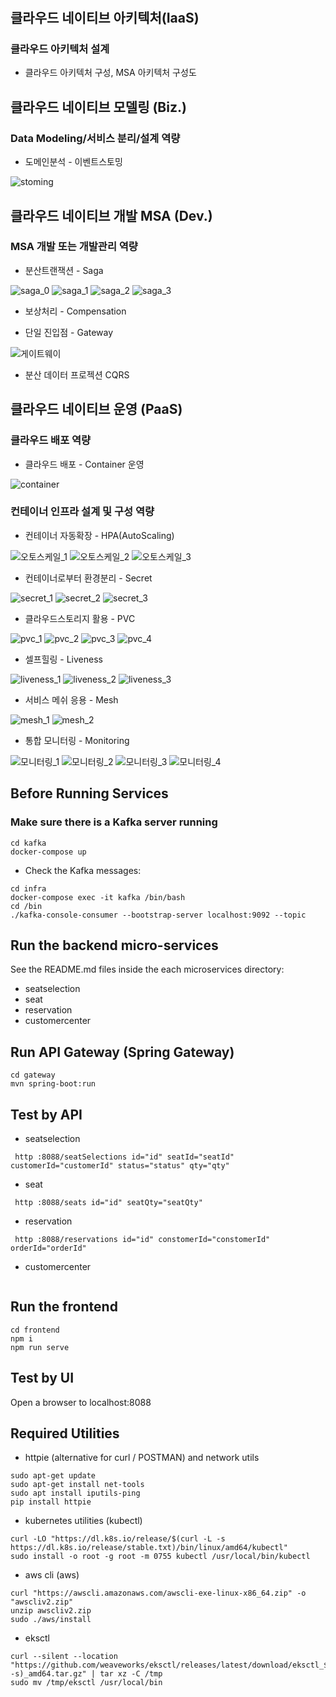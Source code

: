 # 

## 클라우드 네이티브 아키텍처(IaaS)
### 클라우드 아키텍처 설계
- 클라우드 아키텍처 구성, MSA 아키텍처 구성도


## 클라우드 네이티브 모델링 (Biz.)
### Data Modeling/서비스 분리/설계 역량
- 도메인분석 - 이벤트스토밍

![stoming](https://github.com/user-attachments/assets/6d32f633-074e-45fe-9096-5cd3a6551bf2)

## 클라우드 네이티브 개발 MSA (Dev.)
### MSA 개발 또는 개발관리 역량
- 분산트랜잭션 - Saga

![saga_0](https://github.com/user-attachments/assets/48a26fa4-b888-48ad-a71f-f0612e949fa9)
![saga_1](https://github.com/user-attachments/assets/d5c4ceef-34e8-4e71-8f3e-d1cd0e836b20)
![saga_2](https://github.com/user-attachments/assets/6bca75b7-77ab-426a-849c-fe45e6dbb7b9)
![saga_3](https://github.com/user-attachments/assets/6bc40d16-d973-42ec-9290-ce5c0c35e018)

- 보상처리 - Compensation
  
- 단일 진입점 - Gateway
  
![게이트웨이](https://github.com/user-attachments/assets/19c7f55f-f2fc-499e-8175-6e9d889736bb)

- 분산 데이터 프로젝션 CQRS

## 클라우드 네이티브 운영 (PaaS)
### 클라우드 배포 역량
- 클라우드 배포 - Container 운영

![container](https://github.com/user-attachments/assets/a0b5877c-bf2d-4cf0-8eaa-4df19059fc3f)

### 컨테이너 인프라 설계 및 구성 역량
- 컨테이너 자동확장 - HPA(AutoScaling)

![오토스케일_1](https://github.com/user-attachments/assets/77f9d558-cff3-4385-b53c-e907efad9b41)
![오토스케일_2](https://github.com/user-attachments/assets/e84db82b-5008-4be0-a122-b3c72b5ca40f)
![오토스케일_3](https://github.com/user-attachments/assets/9b0babe6-f3b8-47ad-840f-04ce74ccccd3)

- 컨테이너로부터 환경분리 - Secret

![secret_1](https://github.com/user-attachments/assets/f6f81076-5536-44cf-8c80-3e768fb8c232)
![secret_2](https://github.com/user-attachments/assets/c03c5357-1646-4e67-97fc-977f85383327)
![secret_3](https://github.com/user-attachments/assets/845c8be3-937f-49a1-a48f-e3a963bdb38d)

- 클라우드스토리지 활용 - PVC

![pvc_1](https://github.com/user-attachments/assets/096a6e7e-a244-4090-8307-247bc8eb37a1)
![pvc_2](https://github.com/user-attachments/assets/0c4e102b-2c5c-42e9-a10b-abd909dd6718)
![pvc_3](https://github.com/user-attachments/assets/95299078-56a1-4542-8b64-574cf96bbd61)
![pvc_4](https://github.com/user-attachments/assets/5939dd6c-e45a-435f-b630-95dfcbc1656a)

- 셀프힐링 - Liveness

![liveness_1](https://github.com/user-attachments/assets/c5e253bb-4f99-4a5e-a7ab-1329bb7aec28)
![liveness_2](https://github.com/user-attachments/assets/ff00f327-e726-4eaf-97ef-510b00530aec)
![liveness_3](https://github.com/user-attachments/assets/783ab825-7595-4be9-945d-4769c20b319f)

- 서비스 메쉬 응용 - Mesh

![mesh_1](https://github.com/user-attachments/assets/e791a988-799f-4c15-a944-3a74c4801136)
![mesh_2](https://github.com/user-attachments/assets/3021cb34-397d-4a9b-9d5f-a16ed6d93dc0)

- 통합 모니터링 - Monitoring

![모니터링_1](https://github.com/user-attachments/assets/bba850fd-47e6-4dd0-800f-5c607714ceba)
![모니터링_2](https://github.com/user-attachments/assets/805d2ef4-4547-4b63-85a7-e77e3f28ff83)
![모니터링_3](https://github.com/user-attachments/assets/5d04ddd1-e1c4-43b1-ae5a-e43aee542709)
![모니터링_4](https://github.com/user-attachments/assets/027e3b5e-6f46-4bfc-8e34-e95848a97855)

## Before Running Services
### Make sure there is a Kafka server running
```
cd kafka
docker-compose up
```
- Check the Kafka messages:
```
cd infra
docker-compose exec -it kafka /bin/bash
cd /bin
./kafka-console-consumer --bootstrap-server localhost:9092 --topic
```

## Run the backend micro-services
See the README.md files inside the each microservices directory:

- seatselection
- seat
- reservation
- customercenter


## Run API Gateway (Spring Gateway)
```
cd gateway
mvn spring-boot:run
```

## Test by API
- seatselection
```
 http :8088/seatSelections id="id" seatId="seatId" customerId="customerId" status="status" qty="qty" 
```
- seat
```
 http :8088/seats id="id" seatQty="seatQty" 
```
- reservation
```
 http :8088/reservations id="id" constomerId="constomerId" orderId="orderId" 
```
- customercenter
```
```


## Run the frontend
```
cd frontend
npm i
npm run serve
```

## Test by UI
Open a browser to localhost:8088

## Required Utilities

- httpie (alternative for curl / POSTMAN) and network utils
```
sudo apt-get update
sudo apt-get install net-tools
sudo apt install iputils-ping
pip install httpie
```

- kubernetes utilities (kubectl)
```
curl -LO "https://dl.k8s.io/release/$(curl -L -s https://dl.k8s.io/release/stable.txt)/bin/linux/amd64/kubectl"
sudo install -o root -g root -m 0755 kubectl /usr/local/bin/kubectl
```

- aws cli (aws)
```
curl "https://awscli.amazonaws.com/awscli-exe-linux-x86_64.zip" -o "awscliv2.zip"
unzip awscliv2.zip
sudo ./aws/install
```

- eksctl 
```
curl --silent --location "https://github.com/weaveworks/eksctl/releases/latest/download/eksctl_$(uname -s)_amd64.tar.gz" | tar xz -C /tmp
sudo mv /tmp/eksctl /usr/local/bin
```

